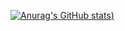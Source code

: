 [![Anurag's GitHub stats](https://github-readme-stats-eight-beige-35.vercel.app/api?username=PedroHenrique910&show_icons=true&theme=cobalt))](https://github.com/anuraghazra/github-readme-stats)
